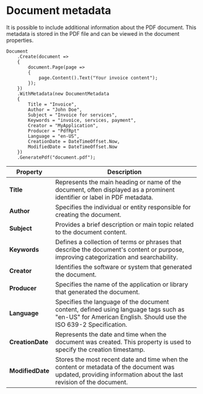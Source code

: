 # Document metadata

It is possible to include additional information about the PDF document. 
This metadata is stored in the PDF file and can be viewed in the document properties.

```c#{9-19}
Document
    .Create(document =>
    {
        document.Page(page =>
        {
            page.Content().Text("Your invoice content");
        });
    })
    .WithMetadata(new DocumentMetadata
    {
        Title = "Invoice",
        Author = "John Doe",
        Subject = "Invoice for services",
        Keywords = "invoice, services, payment",
        Creator = "MyApplication",
        Producer = "PdfRpt"
        Language = "en-US",
        CreationDate = DateTimeOffset.Now,
        ModifiedDate = DateTimeOffset.Now
    })
    .GeneratePdf("document.pdf");
```

| Property         | Description                                                                                                                                                   |
|------------------|---------------------------------------------------------------------------------------------------------------------------------------------------------------|
| **Title**        | Represents the main heading or name of the document, often displayed as a prominent identifier or label in PDF metadata.                                      |
| **Author**       | Specifies the individual or entity responsible for creating the document.                                                                                     |
| **Subject**      | Provides a brief description or main topic related to the document content.                                                                                   |
| **Keywords**     | Defines a collection of terms or phrases that describe the document's content or purpose, improving categorization and searchability.                         |
| **Creator**      | Identifies the software or system that generated the document.                                                                                                |
| **Producer**     | Specifies the name of the application or library that generated the document.                                                                                 |
| **Language**     | Specifies the language of the document content, defined using language tags such as "en-US" for American English. Should use the ISO 639-2 Specification.     |
| **CreationDate** | Represents the date and time when the document was created. This property is used to specify the creation timestamp.                                          |
| **ModifiedDate** | Stores the most recent date and time when the content or metadata of the document was updated, providing information about the last revision of the document. |
